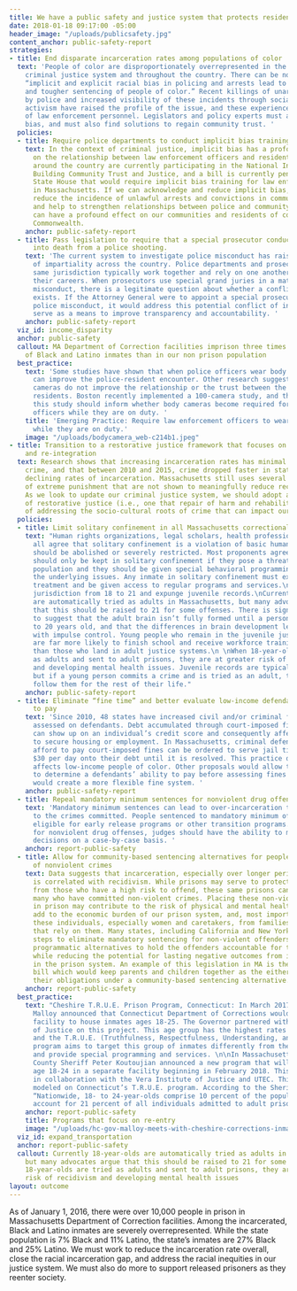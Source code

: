 ```yaml
---
title: We have a public safety and justice system that protects residents of all backgrounds.
date: 2018-01-18 09:17:00 -05:00
header_image: "/uploads/publicsafety.jpg"
content_anchor: public-safety-report
strategies:
- title: End disparate incarceration rates among populations of color
  text: 'People of color are disproportionately overrepresented in the Massachusetts
    criminal justice system and throughout the country. There can be no denying that
    “implicit and explicit racial bias in policing and arrests lead to more convictions
    and tougher sentencing of people of color.” Recent killings of unarmed black men
    by police and increased visibility of these incidents through social media and
    activism have raised the profile of the issue, and these experiences lead to mistrust
    of law enforcement personnel. Legislators and policy experts must address implicit
    bias, and must also find solutions to regain community trust. '
  policies:
  - title: Require police departments to conduct implicit bias trainings
    text: In the context of criminal justice, implicit bias has a profound effect
      on the relationship between law enforcement officers and residents. Six cities
      around the country are currently participating in the National Initiative for
      Building Community Trust and Justice, and a bill is currently pending in the
      State House that would require implicit bias training for law enforcement officers
      in Massachusetts. If we can acknowledge and reduce implicit bias, then we can
      reduce the incidence of unlawful arrests and convictions in communities of color,
      and help to strengthen relationships between police and community members, which
      can have a profound effect on our communities and residents of color in the
      Commonwealth.
    anchor: public-safety-report
  - title: Pass legislation to require that a special prosecutor conduct investigations
      into death from a police shooting.
    text: 'The current system to investigate police misconduct has raised questions
      of impartiality across the country. Police departments and prosecutors of the
      same jurisdiction typically work together and rely on one another throughout
      their careers. When prosecutors use special grand juries in a matter of police
      misconduct, there is a legitimate question about whether a conflict of interest
      exists. If the Attorney General were to appoint a special prosecutor to investigate
      police misconduct, it would address this potential conflict of interest and
      serve as a means to improve transparency and accountability. '
    anchor: public-safety-report
  viz_id: income_disparity
  anchor: public-safety
  callout: MA Department of Correction facilities imprison three times the number
    of Black and Latino inmates than in our non prison population
  best_practice:
    text: 'Some studies have shown that when police officers wear body cameras, it
      can improve the police-resident encounter. Other research suggests that body
      cameras do not improve the relationship or the trust between the police and
      residents. Boston recently implemented a 100-camera study, and the results of
      this study should inform whether body cameras become required for all law enforcement
      officers while they are on duty. '
    title: 'Emerging Practice: Require law enforcement officers to wear body cameras
      while they are on duty.'
    image: "/uploads/bodycamera_web-c214b1.jpeg"
- title: Transition to a restorative justice framework that focuses on rehabilitation
    and re-integration
  text: Research shows that increasing incarceration rates has minimal impact on reducing
    crime, and that between 2010 and 2015, crime dropped faster in states that had
    declining rates of incarceration. Massachusetts still uses several outmoded forms
    of extreme punishment that are not shown to meaningfully reduce recidivism rates.
    As we look to update our criminal justice system, we should adopt a framework
    of restorative justice (i.e., one that repair of harm and rehabilitation) and
    of addressing the socio-cultural roots of crime that can impact our communities.
  policies:
  - title: Limit solitary confinement in all Massachusetts correctional facilities
    text: "Human rights organizations, legal scholars, health professionals and advocates
      all agree that solitary confinement is a violation of basic human rights and
      should be abolished or severely restricted. Most proponents agree that inmates
      should only be kept in solitary confinement if they pose a threat to the prison
      population and they should be given special behavioral programming to address
      the underlying issues. Any inmate in solitary confinement must experience humane
      treatment and be given access to regular programs and services.\nRaise juvenile
      jurisdiction from 18 to 21 and expunge juvenile records.\nCurrently 18-year-olds
      are automatically tried as adults in Massachusetts, but many advocates argue
      that this should be raised to 21 for some offenses. There is significant evidence
      to suggest that the adult brain isn’t fully formed until a person is closer
      to 20 years old, and that the differences in brain development lead to challenges
      with impulse control. Young people who remain in the juvenile justice system
      are far more likely to finish school and receive workforce training or coaching
      than those who land in adult justice systems.\n \nWhen 18-year-olds are tried
      as adults and sent to adult prisons, they are at greater risk of recidivism
      and developing mental health issues. Juvenile records are typically sealed,
      but if a young person commits a crime and is tried as an adult, the record will
      follow them for the rest of their life."
    anchor: public-safety-report
  - title: Eliminate “fine time” and better evaluate low-income defendants’ ability
      to pay
    text: 'Since 2010, 48 states have increased civil and/or criminal fees that are
      assessed on defendants. Debt accumulated through court-imposed fines and fees
      can show up on an individual’s credit score and consequently affect their ability
      to secure housing or employment. In Massachusetts, criminal defendants who cannot
      afford to pay court-imposed fines can be ordered to serve jail time, adding
      $30 per day onto their debt until it is resolved. This practice disproportionately
      affects low-income people of color. Other proposals would allow the court officer
      to determine a defendants’ ability to pay before assessing fines and fees, and
      would create a more flexible fine system. '
    anchor: public-safety-report
  - title: Repeal mandatory minimum sentences for nonviolent drug offenses
    text: 'Mandatory minimum sentences can lead to over-incarceration that are disproportionate
      to the crimes committed. People sentenced to mandatory minimum often aren’t
      eligible for early release programs or other transition programs. Instead, particularly
      for nonviolent drug offenses, judges should have the ability to make sentencing
      decisions on a case-by-case basis. '
    anchor: report-public-safety
  - title: Allow for community-based sentencing alternatives for people convicted
      of nonviolent crimes
    text: Data suggests that incarceration, especially over longer periods of time,
      is correlated with recidivism. While prisons may serve to protect our communities
      from those who have a high risk to offend, these same prisons can end up holding
      many who have committed non-violent crimes. Placing these non-violent offenders
      in prison may contribute to the risk of physical and mental health issues, does
      add to the economic burden of our prison system, and, most importantly, removes
      these individuals, especially women and caretakers, from families and neighborhoods
      that rely on them. Many states, including California and New York, have taken
      steps to eliminate mandatory sentencing for non-violent offenders and create
      programmatic alternatives to hold the offenders accountable for their behavior
      while reducing the potential for lasting negative outcomes from involvement
      in the prison system. An example of this legislation in MA is the Primary Caretakers
      bill which would keep parents and children together as the either parent fulfills
      their obligations under a community-based sentencing alternative.
    anchor: report-public-safety
  best_practice:
    text: "Cheshire T.R.U.E. Prison Program, Connecticut: In March 2017, Governor
      Malloy announced that Connecticut Department of Corrections would build a new
      facility to house inmates ages 18-25. The Governor partnered with the Vera Institute
      of Justice on this project. This age group has the highest rates of recidivism
      and the T.R.U.E. (Truthfulness, Respectfulness, Understanding, and Elevating)
      program aims to target this group of inmates differently from the adult population
      and provide special programming and services. \n\nIn Massachusetts, Middlesex
      County Sheriff Peter Koutoujian announced a new program that will house offenders
      age 18-24 in a separate facility beginning in February 2018. This is an initiative
      in collaboration with the Vera Institute of Justice and UTEC. This program is
      modeled on Connecticut’s T.R.U.E. program. According to the Sheriff’s office,
      “Nationwide, 18- to 24-year-olds comprise 10 percent of the population, but
      account for 21 percent of all individuals admitted to adult prisons each year."
    anchor: report-public-safety
    title: Programs that focus on re-entry
    image: "/uploads/hc-gov-malloy-meets-with-cheshire-corrections-inmates-20170313_web-99a3dd.jpeg"
  viz_id: expand_transportation
  anchor: report-public-safety
  callout: Currently 18-year-olds are automatically tried as adults in Massachusetts,
    but many advocates argue that this should be raised to 21 for some offenses.  When
    18-year-olds are tried as adults and sent to adult prisons, they are at greater
    risk of recidivism and developing mental health issues
layout: outcome
---
```


As of January 1, 2016, there were over 10,000 people in prison in Massachusetts Department of Correction facilities. Among the incarcerated, Black and Latino inmates are severely overrepresented. While the state population is 7% Black and 11% Latino, the state’s inmates are 27% Black and 25% Latino. We must work to reduce the incarceration rate overall, close the racial incarceration gap, and address the racial inequities in our justice system. We must also do more to support released prisoners as they reenter society.